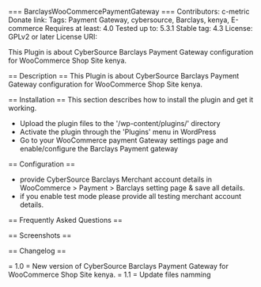 === BarclaysWooCommercePaymentGateway ===
Contributors: c-metric
Donate link: 
Tags: Payment Gateway, cybersource, Barclays, kenya, E-commerce
Requires at least: 4.0
Tested up to: 5.3.1
Stable tag: 4.3
License: GPLv2 or later
License URI: 

This Plugin is about CyberSource Barclays Payment Gateway configuration for WooCommerce Shop Site kenya.

== Description ==
This Plugin is about CyberSource Barclays Payment Gateway configuration for WooCommerce Shop Site kenya.

== Installation ==
This section describes how to install the plugin and get it working.

 * Upload the plugin files to the '/wp-content/plugins/' directory
 * Activate the plugin through the 'Plugins' menu in WordPress
 * Go to your WooCommerce payment Gateway settings page and enable/configure the Barclays Payment gateway

== Configuration == 

 * provide CyberSource Barclays Merchant account details in WooCommerce > Payment > Barclays setting page & save all details.
 * if you enable test mode please provide all testing merchant account details.

== Frequently Asked Questions ==


== Screenshots ==


== Changelog ==

= 1.0 =
New version of CyberSource Barclays Payment Gateway for WooCommerce Shop Site kenya.
= 1.1 =
Update files namming